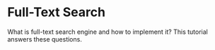 # Full-Text Search
What is full-text search engine and how to implement it? This tutorial answers these questions.
